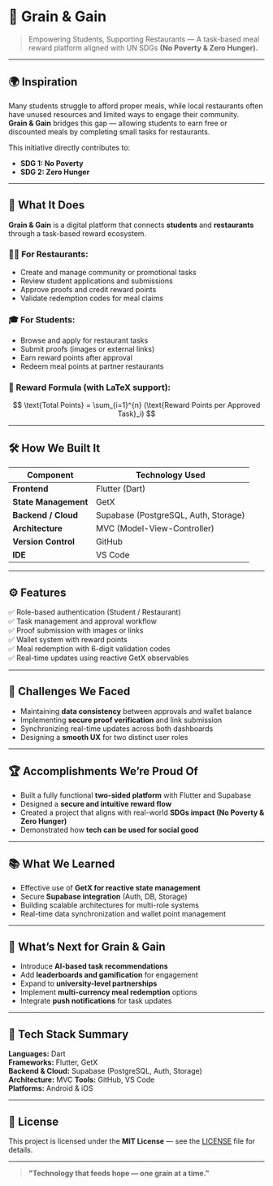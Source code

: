# 🥗 Grain & Gain

> Empowering Students, Supporting Restaurants — A task-based meal reward platform aligned with UN SDGs **(No Poverty & Zero Hunger).**

---

## 🌍 Inspiration

Many students struggle to afford proper meals, while local restaurants often have unused resources and limited ways to engage their community.  
**Grain & Gain** bridges this gap — allowing students to earn free or discounted meals by completing small tasks for restaurants.

This initiative directly contributes to:

- **SDG 1: No Poverty**
- **SDG 2: Zero Hunger**

---

## 🚀 What It Does

**Grain & Gain** is a digital platform that connects **students** and **restaurants** through a task-based reward ecosystem.

### 👩‍🍳 For Restaurants:
- Create and manage community or promotional tasks  
- Review student applications and submissions  
- Approve proofs and credit reward points  
- Validate redemption codes for meal claims  

### 🎓 For Students:
- Browse and apply for restaurant tasks  
- Submit proofs (images or external links)  
- Earn reward points after approval  
- Redeem meal points at partner restaurants  

### 🔢 Reward Formula (with LaTeX support):

$$
\text{Total Points} = \sum_{i=1}^{n} (\text{Reward Points per Approved Task}_i)
$$

---

## 🛠️ How We Built It

| Component | Technology Used |
|------------|----------------|
| **Frontend** | Flutter (Dart) |
| **State Management** | GetX |
| **Backend / Cloud** | Supabase (PostgreSQL, Auth, Storage) |
| **Architecture** | MVC (Model-View-Controller) |
| **Version Control** | GitHub |
| **IDE** |  VS Code |

---

## ⚙️ Features

✅ Role-based authentication (Student / Restaurant)  
✅ Task management and approval workflow  
✅ Proof submission with images or links  
✅ Wallet system with reward points  
✅ Meal redemption with 6-digit validation codes  
✅ Real-time updates using reactive GetX observables  

---

## 🧠 Challenges We Faced

- Maintaining **data consistency** between approvals and wallet balance  
- Implementing **secure proof verification** and link submission  
- Synchronizing real-time updates across both dashboards  
- Designing a **smooth UX** for two distinct user roles  

---

## 🏆 Accomplishments We’re Proud Of

- Built a fully functional **two-sided platform** with Flutter and Supabase  
- Designed a **secure and intuitive reward flow**  
- Created a project that aligns with real-world **SDGs impact (No Poverty & Zero Hunger)**  
- Demonstrated how **tech can be used for social good**  

---

## 📚 What We Learned

- Effective use of **GetX for reactive state management**  
- Secure **Supabase integration** (Auth, DB, Storage)  
- Building scalable architectures for multi-role systems  
- Real-time data synchronization and wallet point management  

---

## 🔮 What’s Next for Grain & Gain

- Introduce **AI-based task recommendations**  
- Add **leaderboards and gamification** for engagement  
- Expand to **university-level partnerships**  
- Implement **multi-currency meal redemption** options  
- Integrate **push notifications** for task updates  

---

## 🧩 Tech Stack Summary

**Languages:** Dart  
**Frameworks:** Flutter, GetX  
**Backend & Cloud:** Supabase (PostgreSQL, Auth, Storage)  
**Architecture:** MVC
**Tools:** GitHub, VS Code  
**Platforms:** Android & iOS  

---

## 🧾 License

This project is licensed under the **MIT License** — see the [LICENSE](LICENSE) file for details.

---

> **"Technology that feeds hope — one grain at a time."**
